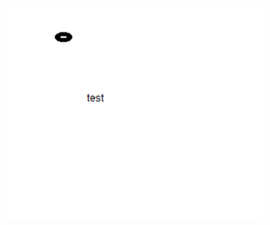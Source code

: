 <p align="center">
  <img src="https://github.com/shabbir12hasan/MachineLearningCodeBackup/blob/master/Looking_into_PremierLeague_2016-17/images/test.png" width="850"/>
</p>

